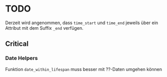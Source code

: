 # TODO 

Derzeit wird angenommen, dass `time_start` und `time_end` jeweils über ein Attribut 
mit dem Suffix `_end` verfügen.

## Critical 

### Date Helpers 

Funktion `date_within_lifespan` muss besser mit ??-Daten umgehen können 